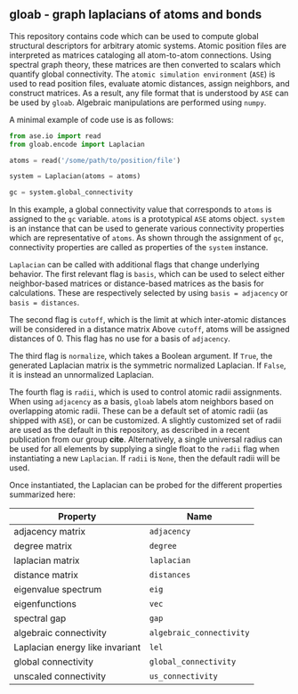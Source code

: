 ## gloab - **g**raph **l**aplacians **o**f **a**toms and **b**onds

This repository contains code which can be used to compute global structural descriptors for arbitrary atomic systems.
Atomic position files are interpreted as matrices cataloging all atom-to-atom connections.
Using spectral graph theory, these matrices are then converted to scalars which quantify global connectivity.
The `atomic simulation environment` (`ASE`) is used to read position files, evaluate atomic distances, assign neighbors, and construct matrices. 
As a result, any file format that is understood by `ASE` can be used by `gloab`.
Algebraic manipulations are performed using `numpy`.

A minimal example of code use is as follows:

```python
from ase.io import read
from gloab.encode import Laplacian

atoms = read('/some/path/to/position/file')

system = Laplacian(atoms = atoms)

gc = system.global_connectivity
```

In this example, a global connectivity value that corresponds to `atoms` is assigned to the `gc` variable.
`atoms` is a prototypical `ASE` atoms object.
`system` is an instance that can be used to generate various connectivity properties which are representative of `atoms`.
As shown through the assignment of `gc`, connectivity properties are called as properties of the `system` instance.

`Laplacian` can be called with additional flags that change underlying behavior.
The first relevant flag is `basis`, which can be used to select either neighbor-based matrices or distance-based matrices as the basis for calculations.
These are respectively selected by using ```basis = adjacency``` or ```basis = distances```.

The second flag is `cutoff`, which is the limit at which inter-atomic distances will be considered in a distance matrix
Above `cutoff`, atoms will be assigned distances of 0.
This flag has no use for a basis of `adjacency`.

The third flag is `normalize`, which takes a Boolean argument.
If `True`, the generated Laplacian matrix is the symmetric normalized Laplacian.
If `False`, it is instead an unnormalized Laplacian.

The fourth flag is `radii`, which is used to control atomic radii assignments.
When using `adjacency` as a basis, `gloab` labels atom neighbors based on overlapping atomic radii.
These can be a default set of atomic radii (as shipped with `ASE`), or can be customized.
A slightly customized set of radii are used as the default in this repository, as described in a recent publication from our group **cite**.
Alternatively, a single universal radius can be used for all elements by supplying a single float to the `radii` flag when instantiating a new `Laplacian`.
If `radii` is `None`, then the default radii will be used.

Once instantiated, the Laplacian can be probed for the different properties summarized here:

| Property | Name |
| - | - |
| adjacency matrix | `adjacency` |
| degree matrix | `degree` |
| laplacian matrix | `laplacian` |
| distance matrix | `distances` |
| eigenvalue spectrum | `eig` | 
| eigenfunctions | `vec` |
| spectral gap | `gap` |
| algebraic connectivity | `algebraic_connectivity` |
| Laplacian energy like invariant | `lel` |
| global connectivity | `global_connectivity`|
| unscaled connectivity | `us_connectivity` |
